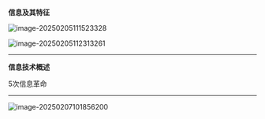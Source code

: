 **信息及其特征**

![image-20250205111523328](https://pic-aoliaoduo.s3.bitiful.net/image-20250205111523328.png)

![image-20250205112313261](https://pic-aoliaoduo.s3.bitiful.net/image-20250205112313261.png)

---

**信息技术概述**

5次信息革命

---

![image-20250207101856200](https://pic-aoliaoduo.s3.bitiful.net/image-20250207101856200.png)
